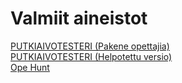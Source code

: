 # Valmiit aineistot

<a href="https://neareternal.github.io/moniajo.html">PUTKIAIVOTESTERI (Pakene opettajia)</a><br>
<a href="https://neareternal.github.io/moniajo.htm">PUTKIAIVOTESTERI (Helpotettu versio)</a><br>
<a href="https://neareternal.github.io/opehunt.html">Ope Hunt</a><br>
